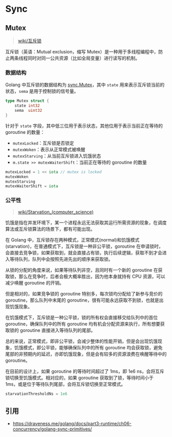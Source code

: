# Sync

## Mutex

> [wiki/互斥锁](https://zh.wikipedia.org/wiki/%E4%BA%92%E6%96%A5%E9%94%81)

互斥锁（英语：Mutual exclusion，缩写 Mutex）是一种用于多线程编程中，防止两条线程同时对同一公共资源（比如全局变量）进行读写的机制。

### 数据结构

Golang 中互斥锁的数据结构为 [sync.Mutex](https://github.com/golang/go/blob/go1.22.0/src/sync/mutex.go#L34)，其中 `state` 用来表示互斥锁当前的状态，`sema` 是用于控制锁的信号量。

```go
type Mutex struct {
    state int32
    sema  uint32
}
```

针对于 `state` 字段，其中低三位用于表示状态，其他位用于表示当前正在等待的 goroutine 的数量：

- `mutexLocked`：互斥锁是否锁定
- `mutexWoken`：表示从正常模式被唤醒
- `mutexStarving`：从当前互斥锁进入饥饿状态
- `m.state >> mutexWaiterShift`：当前正在等待的 goroutine 的数量

```go
mutexLocked = 1 << iota // mutex is locked
mutexWoken
mutexStarving
mutexWaiterShift = iota
```

### 公平性

> [wiki/Starvation_(computer_science)](https://en.wikipedia.org/wiki/Starvation_(computer_science))

饥饿是指在并发环境下，某一个进程永远无法获取其运行所需资源的现象，在调度算法或互斥锁算法的场景下，都有可能出现。

在 Golang 中，互斥锁存在两种模式，正常模式(normal)和饥饿模式(starvation)，在普通模式下，互斥锁是一种非公平锁，goroutine 在申请锁时，会直接去竞争锁，如果获取到，就会直接占有锁，执行后续逻辑，获取不到才会进入等待队列，队列中会按照先进先出的顺序来获取锁。

从锁的分配的角度来说，如果等待队列非空，且同时有一个新的 goroutine 在获取锁，那么在竞争时，后者会极大概率胜出，因为他本身就持有 CPU 资源，可以减少唤醒 goroutine 的开销。

但是相对的，如果竞争锁的 goroutine 特别多，每次锁均分配给了新参与竞价的 goroutine，那么队列中末尾的 goroutine，很有可能永远获取不到锁，也就是出现饥饿现象。

在饥饿模式下，互斥锁是一种公平锁，锁的所有权会直接移交给队列中的首位 goroutine，确保队列中的所有 goroutine 均有机会分配资源来执行，所有想要获取锁的 goroutine 直接进入等待队列的尾部。

总的来说，正常模式，即非公平锁，会减少整体的性能开销，但是会出现饥饿现象，饥饿模式，即公平锁，能够确保队列中的所有 goroutine 均会获取锁，避免尾部的非预期内的延迟，亦即饥饿现象，但是会有较多的资源浪费在唤醒等待中的 goroutine。

在目前的设计上，如果 goroutine 的等待时间超过了 1ms，即 1e6 ns，会将互斥锁切换至饥饿模式。相对应的，如果 goroutine 获取到了锁，等待时间小于 1ms，或是位于等待队列尾部，会将互斥锁切换至正常模式。

```go
starvationThresholdNs = 1e6
```

## 引用

- <https://draveness.me/golang/docs/part3-runtime/ch06-concurrency/golang-sync-primitives/>
